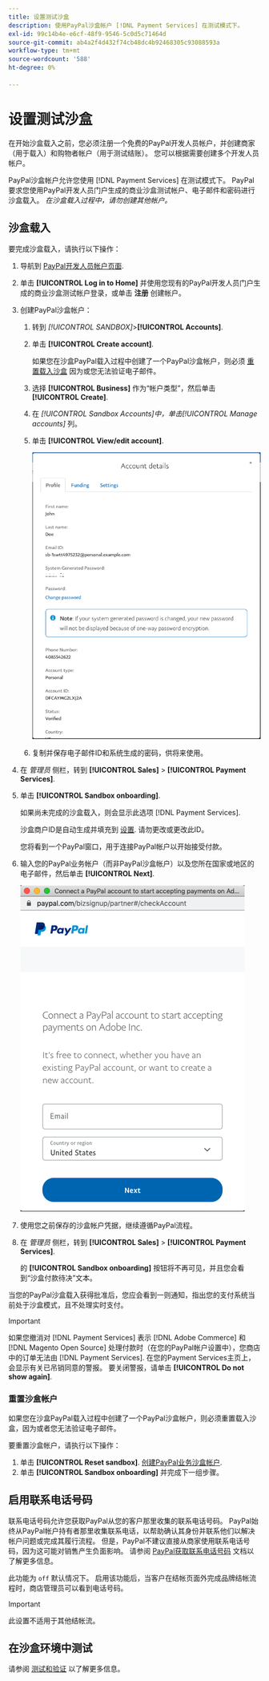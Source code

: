 ```yaml
---
title: 设置测试沙盒
description: 使用PayPal沙盒帐户 [!DNL Payment Services] 在测试模式下。
exl-id: 99c14b4e-e6cf-48f9-9546-5c0d5c71464d
source-git-commit: ab4a2f4d432f74cb48dc4b92468305c93088593a
workflow-type: tm+mt
source-wordcount: '588'
ht-degree: 0%

---
```


# 设置测试沙盒

在开始沙盒载入之前，您必须注册一个免费的PayPal开发人员帐户，并创建商家（用于载入）和购物者帐户（用于测试结账）。 您可以根据需要创建多个开发人员帐户。

PayPal沙盒帐户允许您使用 [!DNL Payment Services] 在测试模式下。 PayPal要求您使用PayPal开发人员门户生成的商业沙盒测试帐户、电子邮件和密码进行沙盒载入。 *在沙盒载入过程中，请勿创建其他帐户。*

## 沙盒载入

要完成沙盒载入，请执行以下操作：

1. 导航到 [PayPal开发人员帐户页面](https://developer.paypal.com/developer/accounts/).
1. 单击 **[!UICONTROL Log in to Home]** 并使用您现有的PayPal开发人员门户生成的商业沙盒测试帐户登录，或单击 **注册** 创建帐户。
1. 创建PayPal沙盒帐户：
   1. 转到 _[!UICONTROL SANDBOX]_>**[!UICONTROL Accounts]**.
   1. 单击 **[!UICONTROL Create account]**.

      如果您在沙盒PayPal载入过程中创建了一个PayPal沙盒帐户，则必须 [重置载入沙盒](#reset-your-sandbox-account) 因为或您无法验证电子邮件。

   1. 选择 **[!UICONTROL Business]** 作为“帐户类型”，然后单击 **[!UICONTROL Create]**.
   1. 在 _[!UICONTROL Sandbox Accounts]_中，单击_[!UICONTROL Manage accounts]_ 列。
   1. 单击 **[!UICONTROL View/edit account]**.

      ![PayPal — 查看/编辑沙盒帐户](assets/onboarding-viewedit-sandbox.png)

   1. 复制并保存电子邮件ID和系统生成的密码，供将来使用。

1. 在 _管理员_ 侧栏，转到 **[!UICONTROL Sales]** > **[!UICONTROL Payment Services]**.
1. 单击 **[!UICONTROL Sandbox onboarding]**.

   如果尚未完成的沙盒载入，则会显示此选项 [!DNL Payment Services].

   沙盒商户ID是自动生成并填充到 [设置](settings.md). 请勿更改或更改此ID。

   您将看到一个PayPal窗口，用于连接PayPal帐户以开始接受付款。

1. 输入您的PayPal业务帐户（而非PayPal沙盒帐户）以及您所在国家或地区的电子邮件，然后单击 **[!UICONTROL Next]**.

   ![PayPal — 用于支付的Connect PayPal帐户](assets/paypal-connectacct.png)

1. 使用您之前保存的沙盒帐户凭据，继续遵循PayPal流程。
1. 在 _管理员_ 侧栏，转到 **[!UICONTROL Sales]** > **[!UICONTROL Payment Services]**.

   的 **[!UICONTROL Sandbox onboarding]** 按钮将不再可见，并且您会看到“沙盒付款待决”文本。

当您的PayPal沙盒载入获得批准后，您应会看到一则通知，指出您的支付系统当前处于沙盒模式，且不处理实时支付。

>[!IMPORTANT]
>
>如果您撤消对 [!DNL Payment Services] 表示 [!DNL Adobe Commerce] 和 [!DNL Magento Open Source] 处理付款时（在您的PayPal帐户设置中），您商店中的订单无法由 [!DNL Payment Services]. 在您的Payment Services主页上，会显示有关已吊销同意的警报。 要关闭警报，请单击 **[!UICONTROL Do not show again]**.

### 重置沙盒帐户

如果您在沙盒PayPal载入过程中创建了一个PayPal沙盒帐户，则必须重置载入沙盒，因为或者您无法验证电子邮件。

要重置沙盒帐户，请执行以下操作：

1. 单击 **[!UICONTROL Reset sandbox]**. [创建PayPal业务沙盒帐户](https://developer.paypal.com/docs/api-basics/sandbox/accounts/#create-a-business-sandbox-account).
1. 单击 **[!UICONTROL Sandbox onboarding]** 并完成下一组步骤。

## 启用联系电话号码

联系电话号码允许您获取PayPal从您的客户那里收集的联系电话号码。 PayPal始终从PayPal帐户持有者那里收集联系电话，以帮助确认其身份并联系他们以解决帐户问题或完成其履行流程。 但是，PayPal不建议直接从商家使用联系电话号码，因为这可能对销售产生负面影响。 请参阅 [PayPal获取联系电话号码](https://developer.paypal.com/docs/admin/checkout-settings/#get-contact-telephone-numbers) 文档以了解更多信息。

此功能为 `off` 默认情况下。 启用该功能后，当客户在结帐页面外完成品牌结帐流程时，商店管理员可以看到电话号码。

>[!IMPORTANT]
>
>此设置不适用于其他结帐流。

## 在沙盒环境中测试

请参阅 [测试和验证](test-validate.md) 以了解更多信息。

